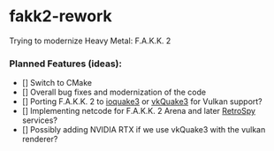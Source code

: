 # fakk2-rework

Trying to modernize Heavy Metal: F.A.K.K. 2

### Planned Features (ideas):

- [] Switch to CMake
- [] Overall bug fixes and modernization of the code
- [] Porting F.A.K.K. 2 to [ioquake3](https://github.com/ioquake/ioq3) or [vkQuake3](https://github.com/suijingfeng/vkQuake3) for Vulkan support?
- [] Implementing netcode for F.A.K.K. 2 Arena and later [RetroSpy](https://github.com/GameProgressive/RetroSpyServer) services?
- [] Possibly adding NVIDIA RTX if we use vkQuake3 with the vulkan renderer?